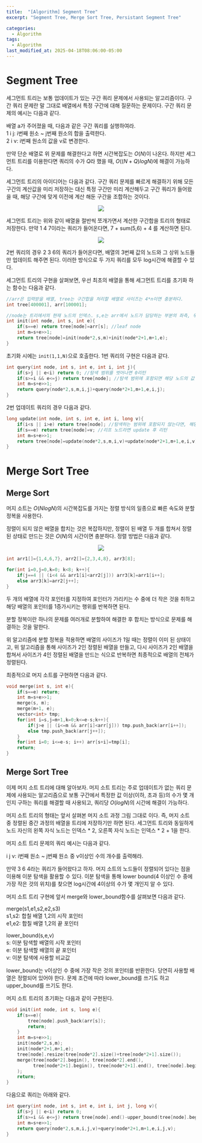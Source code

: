 ```yaml
---
title:  "[Algorithm] Segment Tree"
excerpt: "Segment Tree, Merge Sort Tree, Persistant Segment Tree"

categories:
  - Algorithm
tags:
  - Algorithm
last_modified_at: 2025-04-18T08:06:00-05:00
---
```


# Segment Tree

세그먼트 트리는 보통 업데이트가 있는 구간 쿼리 문제에서 사용되는 알고리즘이다. 구간 쿼리 문제란 말 그대로 배열에서 특정 구간에 대해 질문하는 문제이다. 구간 쿼리 문제의 예시는 다음과 같다. 

배열 a가 주어졌을 때, 다음과 같은 구간 쿼리를 실행하여라.   
1 i j: i번째 원소 ~ j번째 원소의 합을 출력한다.   
2 i v: i번째 원소의 값을 v로 변경한다.  

만약 단순 배열로 위 문제를 해결한다고 하면 시간복잡도는 $O(N)$이 나온다. 하지만 세그먼트 트리를 이용한다면 쿼리의 수가 $Q$라 했을 때, $O((N+Q)logN)$에 해결이 가능하다. 

세그먼트 트리의 아이디어는 다음과 같다. 구간 쿼리 문제를 빠르게 해결하기 위해 모든 구간의 계산값을 미리 저장하는 대신 특정 구간만 미리 계산해두고 구간 쿼리가 들어왔을 때, 해당 구간에 맞게 이전에 계산 해둔 구간을 조합하는 것이다. 

<p align="center"><img src="https://github.com/user-attachments/assets/5d041311-967f-43c3-971f-4e298beffac4" height="" width=""></p>

세그먼트 트리는 위와 같이 배열을 절반씩 쪼개가면서 계산한 구간합을 트리의 형태로 저장한다. 만약 1 4 7이라는 쿼리가 들어온다면, 7 + sum(5,6) + 4 를 계산하면 된다. 

<p align="center"><img src="https://github.com/user-attachments/assets/7980ba44-669e-4042-906b-52e64a12c31f" height="" width=""></p>

2번 쿼리의 경우 2 3 6의 쿼리가 들어온다면, 배열의 3번째 값의 노드와 그 상위 노드들만 업데이트 해주면 된다. 이러한 방식으로 두 가지 쿼리를 모두 log시간에 해결할 수 있다. 

세그먼트 트리의 구현을 살펴보면, 우선 최초의 배열을 통해 세그먼트 트리를 초기화 하는 함수는 다음과 같다. 

```cpp
//arr은 입력받을 배열, tree는 구간합을 처리할 배열로 사이즈는 4*n이면 충분하다.
int tree[400001], arr[100001]; 

//node는 트리에서의 현재 노드의 인덱스. s,e는 arr에서 노드가 담당하는 부분의 좌측, 우측 끝 인덱스. 
int init(int node, int s, int e){
    if(s==e) return tree[node]=arr[s]; //leaf node 
    int m=s+e>>1;
    return tree[node]=init(node*2,s,m)+init(node*2+1,m+1,e);
}
```

초기화 시에는 `init(1,1,N)`으로 호출한다. 1번 쿼리의 구현은 다음과 같다. 

```cpp
int query(int node, int s, int e, int i, int j){
    if(s>j || e<i) return 0; //탐색 범위를 벗어나면 0리턴 
    if(s>=i && e<=j) return tree[node]; //탐색 범위에 포함되면 해당 노드의 값 리턴
    int m=s+e>>1; 
    return query(node*2,s,m,i,j)+query(node*2+1,m+1,e,i,j);
}
```

2번 업데이트 쿼리의 경우 다음과 같다. 

```cpp
long update(int node, int s, int e, int i, long v){
    if(i<s || i>e) return tree[node]; //탐색하는 범위에 포함되지 않는다면, 해당 노드의 값 리턴
    if(s==e) return tree[node]=v; //리프 노드라면 update 후 리턴
    int m=s+e>>1; 
    return tree[node]=update(node*2,s,m,i,v)+update(node*2+1,m+1,e,i,v); 
}
```

# Merge Sort Tree

## Merge Sort
머지 소트는 $O(NlogN)$의 시간복잡도를 가지는 정렬 방식의 일종으로 빠른 속도와 분할 정복을 사용한다. 

정렬이 되지 않은 배열을 합치는 것은 복잡하지만, 정렬이 된 배열 두 개를 합쳐서 정렬된 상태로 만드는 것은 $O(N)$의 시간이면 충분하다.
정렬 방법은 다음과 같다. 

<p align="center"><img src="https://github.com/user-attachments/assets/04d2c725-ea10-4e0b-9340-d52037518535" height="" width=""></p>

```cpp
int arr1[]={1,4,6,7}, arr2[]={2,3,4,8}, arr3[8];

for(int i=0,j=0,k=0; k<8; k++){
    if(j==4 || (i<4 && arr1[i]<arr2[j])) arr3[k]=arr1[i++];
    else arr3[k]=arr2[j++];
}
```

두 개의 배열에 각각 포인터를 지정하여 포인터가 가리키는 수 중에 더 작은 것을 취하고 해당 배열의 포인터를 1증가시키는 행위를 반복하면 된다. 

분할 정복이란 하나의 문제를 여러개로 분할하여 해결한 후 합치는 방식으로 문제를 해결하는 것을 말한다. 

위 알고리즘에 분할 정복을 적용하면 배열의 사이즈가 1일 때는 정렬이 이미 된 상태이고, 위 알고리즘을 통해 사이즈가 2인 정렬된 배열을 만들고, 다시 사이즈가 2인 배열을 합쳐서 사이즈가 4인 정렬된 배열을 만드는 식으로 반복하면 최종적으로 배열의 전체가 정렬된다. 

최종적으로 머지 소트를 구현하면 다음과 같다. 

```cpp
void merge(int s, int e){
    if(s==e) return; 
    int m=s+e>>1;
    merge(s, m); 
    merge(m+1, e); 
    vector<int> tmp;
    for(int i=s,j=m+1,k=0;k<=e-s;k++){
        if(j>e || (i<=m && arr[i]<arr[j])) tmp.push_back(arr[i++]);
        else tmp.push_back(arr[j++]);
    }
    for(int i=0; i<=e-s; i++) arr[s+i]=tmp[i];
    return; 
}
```

## Merge Sort Tree

이제 머지 소트 트리에 대해 알아보자. 머지 소트 트리는 주로 업데이트가 없는 쿼리 문제에 사용되는 알고리즘으로 보통 구간에서 특정한 값 이상(이하, 초과 등)의 수가 몇 개인지 구하는 쿼리를 해결할 때 사용되고, 쿼리당 $O(logN)$의 시간에 해결이 가능하다. 

머지 소트 트리의 형태는 앞서 살펴본 머지 소트 과정 그림 그대로 이다. 즉, 머지 소트 중 정렬된 중간 과정의 배열을 트리에 저장하기만 하면 된다. 세그먼트 트리와 동일하게 노드 자신의 왼쪽 자식 노드는 인덱스 * 2, 오른쪽 자식 노드는 인덱스 * 2 + 1을 한다. 

머지 소트 트리 문제의 쿼리 예시는 다음과 같다. 

i j v: i번째 원소 ~ j번째 원소 중 v이상인 수의 개수를 출력해라. 

만약 3 6 4라는 쿼리가 들어왔다고 하자. 머지 소트의 노드들이 정렬되어 있다는 점을 이용해 이분 탐색을 활용할 수 있다. 이분 탐색을 통해 lower bound(4 이상인 수 중에 가장 작은 것의 위치)를 찾으면 log시간에 4이상의 수가 몇 개인지 알 수 있다. 

머지 소트 트리 구현에 앞서 merge와 lower_bound함수를 살펴보면 다음과 같다. 

merge(s1,e1,s2,e2,s3)  
s1,s2: 합칠 배열 1,2의 시작 포인터   
e1,e2: 합칠 배열 1,2의 끝 포인터  

lower_bound(s,e,v)  
s: 이분 탐색할 배열의 시작 포인터  
e: 이분 탐색할 배열의 끝 포인터  
v: 이분 탐색에 사용할 비교값  

lower_bound는 v이상인 수 중에 가장 작은 것의 포인터를 반환한다. 당연히 사용할 배열은 정렬되어 있어야 한다. 문제 조건에 따라 lower_bound를 쓰기도 하고 upper_bound를 쓰기도 한다. 

머지 소트 트리의 초기화는 다음과 같이 구현된다. 

```cpp
void init(int node, int s, long e){
    if(s==e){
        tree[node].push_back(arr[s]);
        return; 
    }
    int m=s+e>>1; 
    init(node*2,s,m);
    init(node*2+1,m+1,e); 
    tree[node].resize(tree[node*2].size()+tree[node*2+1].size());
    merge(tree[node*2].begin(), tree[node*2].end(), 
          tree[node*2+1].begin(), tree[node*2+1].end(), tree[node].begin()
    );
    return; 
}
```

다음으로 쿼리는 아래와 같다. 

```cpp
int query(int node, int s, int e, int i, int j, long v){
    if(s>j || e<i) return 0; 
    if(s>=i && e<=j) return tree[node].end()-upper_bound(tree[node].begin(), tree[node].end(), v);
    int m=s+e>>1; 
    return query(node*2,s,m,i,j,v)+query(node*2+1,m+1,e,i,j,v);
}
```














